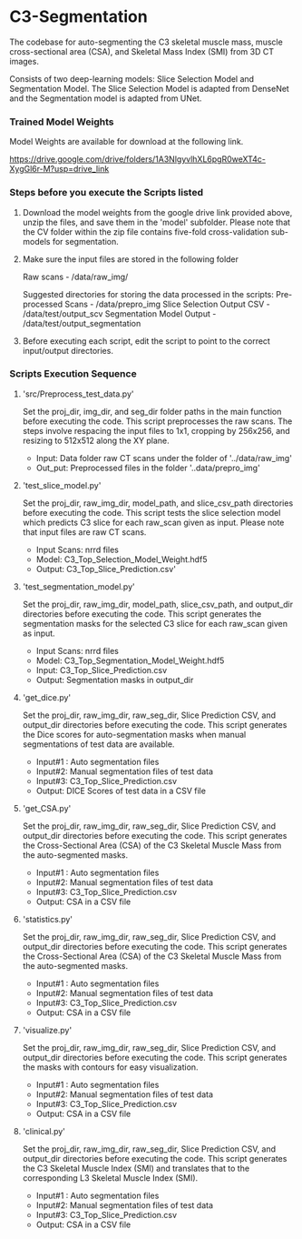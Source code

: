 # C3-Segmentation

The codebase for auto-segmenting the C3 skeletal muscle mass, muscle cross-sectional area (CSA), and Skeletal Mass Index (SMI) from 3D CT images.

Consists of two deep-learning models: Slice Selection Model and Segmentation Model. The Slice Selection Model is adapted from DenseNet and the Segmentation model is adapted from UNet.


### Trained Model Weights 

Model Weights are available for download at the following link.

https://drive.google.com/drive/folders/1A3NlgyvlhXL6pgR0weXT4c-XygGl6r-M?usp=drive_link

### Steps before you execute the Scripts listed 

1. Download the model weights from the google drive link provided above, unzip the files, and save them in the 'model' subfolder. Please note that the CV folder within the zip file contains five-fold cross-validation sub-models for segmentation.

2. Make sure the input files are stored in the following folder

   Raw scans - /data/raw_img/

   Suggested directories for storing the data processed in the scripts:
   Pre-processed Scans - /data/prepro_img
   Slice Selection Output CSV - /data/test/output_scv
   Segmentation Model Output - /data/test/output_segmentation 
  
3. Before executing each script, edit the script to point to the correct input/output directories.
   

### Scripts Execution Sequence

1. 'src/Preprocess_test_data.py'

      Set the proj_dir, img_dir, and seg_dir folder paths in the main function before executing the code.
      This script preprocesses the raw scans. The steps involve respacing the input files to 1x1, cropping by 256x256, and resizing to 512x512 along the XY plane.
      - Input: Data folder raw CT scans under the folder of '../data/raw_img'
      - Out_put: Preprocessed files in the folder '..data/prepro_img'
    
2. 'test_slice_model.py'

      Set the proj_dir, raw_img_dir, model_path, and slice_csv_path directories before executing the code. 
      This script tests the slice selection model which predicts C3 slice for each raw_scan given as input. Please note that input files are raw CT scans. 
      - Input Scans: nrrd files
      - Model: C3_Top_Selection_Model_Weight.hdf5 
      - Output: C3_Top_Slice_Prediction.csv' 


3. 'test_segmentation_model.py'

   	Set the proj_dir, raw_img_dir, model_path, slice_csv_path, and output_dir directories before executing the code. 
	This script generates the segmentation masks for the selected C3 slice for each raw_scan given as input.
   	- Input Scans: nrrd files
 	- Model: C3_Top_Segmentation_Model_Weight.hdf5 
 	- Input: C3_Top_Slice_Prediction.csv
 	- Output: Segmentation masks in output_dir


4. 'get_dice.py'

   	Set the proj_dir, raw_img_dir, raw_seg_dir, Slice Prediction CSV, and output_dir directories before executing the code. 
	This script generates the Dice scores for auto-segmentation masks when manual segmentations of test data are available.
   	- Input#1 : Auto segmentation files
 	- Input#2: Manual segmentation files of test data
 	- Input#3: C3_Top_Slice_Prediction.csv
 	- Output: DICE Scores of test data in a CSV file

5. 'get_CSA.py'

  	Set the proj_dir, raw_img_dir, raw_seg_dir, Slice Prediction CSV, and output_dir directories before executing the code. 
	This script generates the Cross-Sectional Area (CSA) of the C3 Skeletal Muscle Mass from the auto-segmented masks.
   	- Input#1 : Auto segmentation files
 	- Input#2: Manual segmentation files of test data
 	- Input#3: C3_Top_Slice_Prediction.csv
 	- Output: CSA in a CSV file


6. 'statistics.py'

	Set the proj_dir, raw_img_dir, raw_seg_dir, Slice Prediction CSV, and output_dir directories before executing the code. 
	This script generates the Cross-Sectional Area (CSA) of the C3 Skeletal Muscle Mass from the auto-segmented masks.
   	- Input#1 : Auto segmentation files
 	- Input#2: Manual segmentation files of test data
 	- Input#3: C3_Top_Slice_Prediction.csv
 	- Output: CSA in a CSV file


7. 'visualize.py'

	Set the proj_dir, raw_img_dir, raw_seg_dir, Slice Prediction CSV, and output_dir directories before executing the code. 
	This script generates the masks with contours for easy visualization. 
   	- Input#1 : Auto segmentation files
 	- Input#2: Manual segmentation files of test data
 	- Input#3: C3_Top_Slice_Prediction.csv
 	- Output: CSA in a CSV file


8. 'clinical.py'

	Set the proj_dir, raw_img_dir, raw_seg_dir, Slice Prediction CSV, and output_dir directories before executing the code. 
	This script generates the C3 Skeletal Muscle Index (SMI) and translates that to the corresponding L3 Skeletal Muscle Index (SMI).
   	- Input#1 : Auto segmentation files
 	- Input#2: Manual segmentation files of test data
 	- Input#3: C3_Top_Slice_Prediction.csv
 	- Output: CSA in a CSV file

